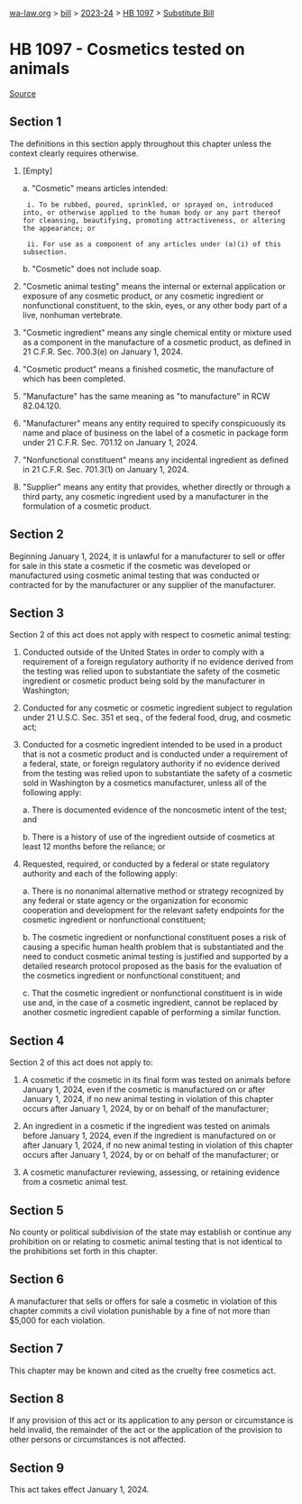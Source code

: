 [wa-law.org](/) > [bill](/bill/) > [2023-24](/bill/2023-24/) > [HB 1097](/bill/2023-24/hb/1097/) > [Substitute Bill](/bill/2023-24/hb/1097/S/)

# HB 1097 - Cosmetics tested on animals

[Source](http://lawfilesext.leg.wa.gov/biennium/2023-24/Pdf/Bills/House%20Bills/1097-S.pdf)

## Section 1
The definitions in this section apply throughout this chapter unless the context clearly requires otherwise.

1. [Empty]

    a. "Cosmetic" means articles intended:

        i. To be rubbed, poured, sprinkled, or sprayed on, introduced into, or otherwise applied to the human body or any part thereof for cleansing, beautifying, promoting attractiveness, or altering the appearance; or

        ii. For use as a component of any articles under (a)(i) of this subsection.

    b. "Cosmetic" does not include soap.

2. "Cosmetic animal testing" means the internal or external application or exposure of any cosmetic product, or any cosmetic ingredient or nonfunctional constituent, to the skin, eyes, or any other body part of a live, nonhuman vertebrate.

3. "Cosmetic ingredient" means any single chemical entity or mixture used as a component in the manufacture of a cosmetic product, as defined in 21 C.F.R. Sec. 700.3(e) on January 1, 2024.

4. "Cosmetic product" means a finished cosmetic, the manufacture of which has been completed.

5. "Manufacture" has the same meaning as "to manufacture" in RCW 82.04.120.

6. "Manufacturer" means any entity required to specify conspicuously its name and place of business on the label of a cosmetic in package form under 21 C.F.R. Sec. 701.12 on January 1, 2024.

7. "Nonfunctional constituent" means any incidental ingredient as defined in 21 C.F.R. Sec. 701.3(1) on January 1, 2024.

8. "Supplier" means any entity that provides, whether directly or through a third party, any cosmetic ingredient used by a manufacturer in the formulation of a cosmetic product.

## Section 2
Beginning January 1, 2024, it is unlawful for a manufacturer to sell or offer for sale in this state a cosmetic if the cosmetic was developed or manufactured using cosmetic animal testing that was conducted or contracted for by the manufacturer or any supplier of the manufacturer.

## Section 3
Section 2 of this act does not apply with respect to cosmetic animal testing:

1. Conducted outside of the United States in order to comply with a requirement of a foreign regulatory authority if no evidence derived from the testing was relied upon to substantiate the safety of the cosmetic ingredient or cosmetic product being sold by the manufacturer in Washington;

2. Conducted for any cosmetic or cosmetic ingredient subject to regulation under 21 U.S.C. Sec. 351 et seq., of the federal food, drug, and cosmetic act;

3. Conducted for a cosmetic ingredient intended to be used in a product that is not a cosmetic product and is conducted under a requirement of a federal, state, or foreign regulatory authority if no evidence derived from the testing was relied upon to substantiate the safety of a cosmetic sold in Washington by a cosmetics manufacturer, unless all of the following apply:

    a. There is documented evidence of the noncosmetic intent of the test; and

    b. There is a history of use of the ingredient outside of cosmetics at least 12 months before the reliance; or

4. Requested, required, or conducted by a federal or state regulatory authority and each of the following apply:

    a. There is no nonanimal alternative method or strategy recognized by any federal or state agency or the organization for economic cooperation and development for the relevant safety endpoints for the cosmetic ingredient or nonfunctional constituent;

    b. The cosmetic ingredient or nonfunctional constituent poses a risk of causing a specific human health problem that is substantiated and the need to conduct cosmetic animal testing is justified and supported by a detailed research protocol proposed as the basis for the evaluation of the cosmetics ingredient or nonfunctional constituent; and

    c. That the cosmetic ingredient or nonfunctional constituent is in wide use and, in the case of a cosmetic ingredient, cannot be replaced by another cosmetic ingredient capable of performing a similar function.

## Section 4
Section 2 of this act does not apply to:

1. A cosmetic if the cosmetic in its final form was tested on animals before January 1, 2024, even if the cosmetic is manufactured on or after January 1, 2024, if no new animal testing in violation of this chapter occurs after January 1, 2024, by or on behalf of the manufacturer;

2. An ingredient in a cosmetic if the ingredient was tested on animals before January 1, 2024, even if the ingredient is manufactured on or after January 1, 2024, if no new animal testing in violation of this chapter occurs after January 1, 2024, by or on behalf of the manufacturer; or

3. A cosmetic manufacturer reviewing, assessing, or retaining evidence from a cosmetic animal test.

## Section 5
No county or political subdivision of the state may establish or continue any prohibition on or relating to cosmetic animal testing that is not identical to the prohibitions set forth in this chapter.

## Section 6
A manufacturer that sells or offers for sale a cosmetic in violation of this chapter commits a civil violation punishable by a fine of not more than $5,000 for each violation.

## Section 7
This chapter may be known and cited as the cruelty free cosmetics act.

## Section 8
If any provision of this act or its application to any person or circumstance is held invalid, the remainder of the act or the application of the provision to other persons or circumstances is not affected.

## Section 9
This act takes effect January 1, 2024.
